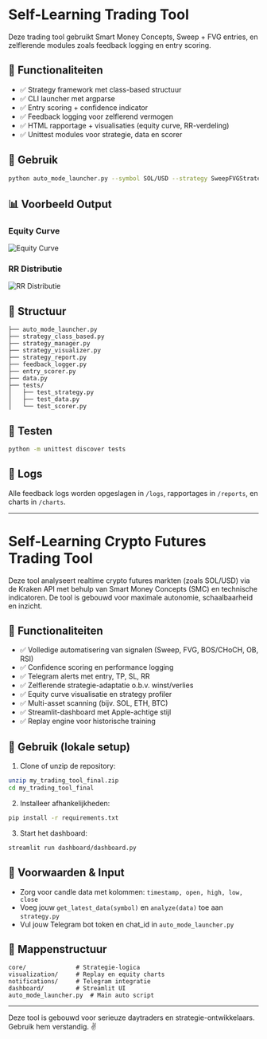 
# Self-Learning Trading Tool

Deze trading tool gebruikt Smart Money Concepts, Sweep + FVG entries, en zelflerende modules zoals feedback logging en entry scoring.

## 🚀 Functionaliteiten

- ✅ Strategy framework met class-based structuur
- ✅ CLI launcher met argparse
- ✅ Entry scoring + confidence indicator
- ✅ Feedback logging voor zelflerend vermogen
- ✅ HTML rapportage + visualisaties (equity curve, RR-verdeling)
- ✅ Unittest modules voor strategie, data en scorer

## 🔧 Gebruik

```bash
python auto_mode_launcher.py --symbol SOL/USD --strategy SweepFVGStrategyV1 --interval 15m
```

## 📊 Voorbeeld Output

### Equity Curve
![Equity Curve](charts/SweepFVGStrategyV1_equity_TIMESTAMP.png)

### RR Distributie
![RR Distributie](charts/SweepFVGStrategyV1_rr_dist_TIMESTAMP.png)

## 📁 Structuur

```
├── auto_mode_launcher.py
├── strategy_class_based.py
├── strategy_manager.py
├── strategy_visualizer.py
├── strategy_report.py
├── feedback_logger.py
├── entry_scorer.py
├── data.py
├── tests/
│   ├── test_strategy.py
│   ├── test_data.py
│   └── test_scorer.py
```

## 🧪 Testen

```bash
python -m unittest discover tests
```

## 📝 Logs

Alle feedback logs worden opgeslagen in `/logs`, rapportages in `/reports`, en charts in `/charts`.

---

# Self-Learning Crypto Futures Trading Tool

Deze tool analyseert realtime crypto futures markten (zoals SOL/USD) via de Kraken API met behulp van Smart Money Concepts (SMC) en technische indicatoren. De tool is gebouwd voor maximale autonomie, schaalbaarheid en inzicht.

## 🔧 Functionaliteiten

- ✅ Volledige automatisering van signalen (Sweep, FVG, BOS/CHoCH, OB, RSI)
- ✅ Confidence scoring en performance logging
- ✅ Telegram alerts met entry, TP, SL, RR
- ✅ Zelflerende strategie-adaptatie o.b.v. winst/verlies
- ✅ Equity curve visualisatie en strategy profiler
- ✅ Multi-asset scanning (bijv. SOL, ETH, BTC)
- ✅ Streamlit-dashboard met Apple-achtige stijl
- ✅ Replay engine voor historische training

## 🚀 Gebruik (lokale setup)

1. Clone of unzip de repository:
```bash
unzip my_trading_tool_final.zip
cd my_trading_tool_final
```

2. Installeer afhankelijkheden:
```bash
pip install -r requirements.txt
```

3. Start het dashboard:
```bash
streamlit run dashboard/dashboard.py
```

## 🧠 Voorwaarden & Input

- Zorg voor candle data met kolommen: `timestamp, open, high, low, close`
- Voeg jouw `get_latest_data(symbol)` en `analyze(data)` toe aan `strategy.py`
- Vul jouw Telegram bot token en chat_id in `auto_mode_launcher.py`

## 📂 Mappenstructuur

```
core/              # Strategie-logica
visualization/     # Replay en equity charts
notifications/     # Telegram integratie
dashboard/         # Streamlit UI
auto_mode_launcher.py  # Main auto script
```

---

Deze tool is gebouwd voor serieuze daytraders en strategie-ontwikkelaars. Gebruik hem verstandig. ✌️
